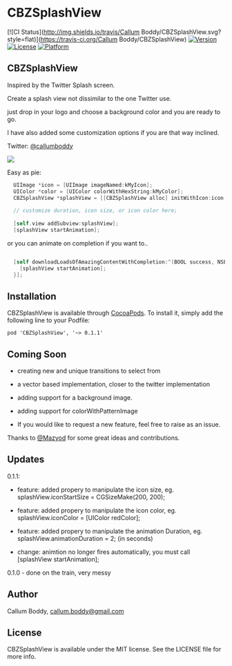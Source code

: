 # CBZSplashView

[![CI Status](http://img.shields.io/travis/Callum Boddy/CBZSplashView.svg?style=flat)](https://travis-ci.org/Callum Boddy/CBZSplashView)
[![Version](https://img.shields.io/cocoapods/v/CBZSplashView.svg?style=flat)](http://cocoadocs.org/docsets/CBZSplashView)
[![License](https://img.shields.io/cocoapods/l/CBZSplashView.svg?style=flat)](http://cocoadocs.org/docsets/CBZSplashView)
[![Platform](https://img.shields.io/cocoapods/p/CBZSplashView.svg?style=flat)](http://cocoadocs.org/docsets/CBZSplashView)


## CBZSplashView

Inspired by the Twitter Splash screen.

Create a splash view not dissimilar to the one Twitter use.

just drop in your logo and choose a background color and you are ready to go.

I have also added some customization options if you are that way inclined.

Twitter: <a href="https://twitter.com/callumboddy">@callumboddy</a>

<img src="Images/twitterGif.gif"/>

Easy as pie:
```objective-c
  UIImage *icon = [UIImage imageNamed:kMyIcon];
  UIColor *color = [UIColor colorWithHexString:kMyColor];
  CBZSplashView *splashView = [[CBZSplashView alloc] initWithIcon:icon backgroundColor:color];
  
  // customize duration, icon size, or icon color here;
  
  [self.view addSubview:splashView];
  [splashView startAnimation];
```
  
or you can animate on completion if you want to..
```objective-c

  [self downloadLoadsOfAmazingContentWithCompletion:^(BOOL success, NSError *error) {
    [splashView startAnimation];
  }];
```

## Installation

CBZSplashView is available through [CocoaPods](http://cocoapods.org). To install
it, simply add the following line to your Podfile:

    pod 'CBZSplashView', '~> 0.1.1'


## Coming Soon

- creating new and unique transitions to select from
- a vector based implementation, closer to the twitter implementation
- adding support for a background image.
- adding support for colorWithPatternImage

- If you would like to request a new feature, feel free to raise as an issue. 

Thanks to <a href="https://twitter.com/Mazyod">@Mazyod</a> for some great ideas and contributions.

## Updates

0.1.1:
- feature: added propery to manipulate the icon size, eg. splashView.iconStartSize = CGSizeMake(200, 200);
- feature: added propery to manipulate the icon color, eg. splashView.iconColor = [UIColor redColor];
- feature: added propery to manipulate the animation Duration, eg. splashView.animationDuration = 2; (in seconds)

- change: animtion no longer fires automatically, you must call [splashView startAnimation];

0.1.0 - done on the train, very messy


## Author

Callum Boddy, callum.boddy@gmail.com

## License

CBZSplashView is available under the MIT license. See the LICENSE file for more info.

